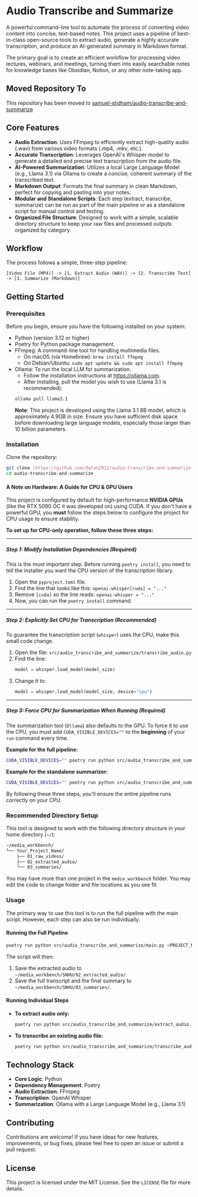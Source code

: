 # Audio Transcribe and Summarize

A powerful command-line tool to automate the process of converting video content into concise, text-based notes. This project uses a pipeline of best-in-class open-source tools to extract audio, generate a highly accurate transcription, and produce an AI-generated summary in Markdown format.

The primary goal is to create an efficient workflow for processing video lectures, webinars, and meetings, turning them into easily searchable notes for knowledge bases like Obsidian, Notion, or any other note-taking app.

## Moved Repository To

This repository has been moved to [samuel-stidham/audio-transcribe-and-summarize](https://github.com/samuel-stidham/audio-transcribe-and-summarize)

## Core Features

- **Audio Extraction**: Uses FFmpeg to efficiently extract high-quality audio (.wav) from various video formats (.mp4, .mkv, etc.).
- **Accurate Transcription**: Leverages OpenAI's Whisper model to generate a detailed and precise text transcription from the audio file.
- **AI-Powered Summarization**: Utilizes a local Large Language Model (e.g., Llama 3.1) via Ollama to create a concise, coherent summary of the transcribed text.
- **Markdown Output**: Formats the final summary in clean Markdown, perfect for copying and pasting into your notes.
- **Modular and Standalone Scripts**: Each step (extract, transcribe, summarize) can be run as part of the main pipeline or as a standalone script for manual control and testing.
- **Organized File Structure**: Designed to work with a simple, scalable directory structure to keep your raw files and processed outputs organized by category.

## Workflow

The process follows a simple, three-step pipeline:

`[Video File (MP4)] -> [1. Extract Audio (WAV)] -> [2. Transcribe Text] -> [3. Summarize (Markdown)]`

## Getting Started

### Prerequisites

Before you begin, ensure you have the following installed on your system:

- Python (version 3.12 or higher)
- Poetry for Python package management.
- FFmpeg: A command-line tool for handling multimedia files.
  - On macOS (via Homebrew): `brew install ffmpeg`
  - On Debian/Ubuntu: `sudo apt update && sudo apt install ffmpeg`
- Ollama: To run the local LLM for summarization.
  - Follow the installation instructions at https://ollama.com.
  - After installing, pull the model you wish to use (Llama 3.1 is recommended):
  ```bash
  ollama pull llama3.1
  ```
  **Note**: This project is developed using the Llama 3.1 8B model, which is approximately 4.9GB in size. Ensure you have sufficient disk space before downloading large language models, especially those larger than 10 billion parameters.

### Installation

Clone the repository:

```bash
git clone [https://github.com/dqfan2012/audio-transcribe-and-summarize.git](https://github.com/dqfan2012/audio-transcribe-and-summarize.git)
cd audio-transcribe-and-summarize
```

#### A Note on Hardware: A Guide for CPU & GPU Users

This project is configured by default for high-performance **NVIDIA GPUs** (like the RTX 5090 OC it was developed on) using CUDA. If you don't have a powerful GPU, you **must** follow the steps below to configure the project for CPU usage to ensure stability.

**To set up for CPU-only operation, follow these three steps:**

---

##### Step 1: Modify Installation Dependencies (Required)

This is the most important step. Before running `poetry install`, you need to tell the installer you want the CPU version of the transcription library.

1.  Open the `pyproject.toml` file.
2.  Find the line that looks like this: `openai-whisper[cuda] = "..."`
3.  Remove `[cuda]` so the line reads: `openai-whisper = "..."`
4.  Now, you can run the `poetry install` command.

---

##### Step 2: Explicitly Set CPU for Transcription (Recommended)

To guarantee the transcription script (`whisper`) uses the CPU, make this small code change.

1.  Open the file: `src/audio_transcribe_and_summarize/transcribe_audio.py`
2.  Find the line:
    ```python
    model = whisper.load_model(model_size)
    ```
3.  Change it to:
    ```python
    model = whisper.load_model(model_size, device="cpu")
    ```

---

##### Step 3: Force CPU for Summarization When Running (Required)

The summarization tool (`Ollama`) also defaults to the GPU. To force it to use the CPU, you must add `CUDA_VISIBLE_DEVICES=""` to the **beginning** of your `run` command every time.

**Example for the full pipeline:**

```bash
CUDA_VISIBLE_DEVICES="" poetry run python src/audio_transcribe_and_summarize/main.py <PROJECT_NAME> <PATH_TO_VIDEO>
```

**Example for the standalone summarizer:**

```bash
CUDA_VISIBLE_DEVICES="" poetry run python src/audio_transcribe_and_summarize/summarize_audio.py <PROJECT_NAME> <PATH_TO_TRANSCRIPT>
```

By following these three steps, you'll ensure the entire pipeline runs correctly on your CPU.

### Recommended Directory Setup

This tool is designed to work with the following directory structure in your home directory (`~/`):

```bash
~/media_workbench/
└── Your_Project_Name/
    ├── 01_raw_videos/
    ├── 02_extracted_audio/
    └── 03_summaries/
```

You may have more than one project in the `media_workbench` folder. You may edit the code to change folder and file locations as you see fit.

### Usage

The primary way to use this tool is to run the full pipeline with the main script. However, each step can also be run individually.

#### Running the Full Pipeline

```bash
poetry run python src/audio_transcribe_and_summarize/main.py <PROJECT_NAME> <PATH_TO_VIDEO>
```

The script will then:

1. Save the extracted audio to `~/media_workbench/SNHU/02_extracted_audio/`.
2. Save the full transcript and the final summary to `~/media_workbench/SNHU/03_summaries/`.

#### Running Individual Steps

- **To extract audio only:**
  ```bash
  poetry run python src/audio_transcribe_and_summarize/extract_audio.py <PROJECT_NAME> <PATH_TO_VIDEO>
  ```
- **To transcribe an existing audio file:**
  ```bash
  poetry run python src/audio_transcribe_and_summarize/transcribe_audio.py <PROJECT_NAME> <PATH_TO_AUDIO_FILE>
  ```

## Technology Stack

- **Core Logic**: Python
- **Dependency Management**: Poetry
- **Audio Extraction**: FFmpeg
- **Transcription**: OpenAI Whisper
- **Summarization**: Ollama with a Large Language Model (e.g., Llama 3.1)

## Contributing

Contributions are welcome! If you have ideas for new features, improvements, or bug fixes, please feel free to open an issue or submit a pull request.

## License

This project is licensed under the MIT License. See the `LICENSE` file for more details.
